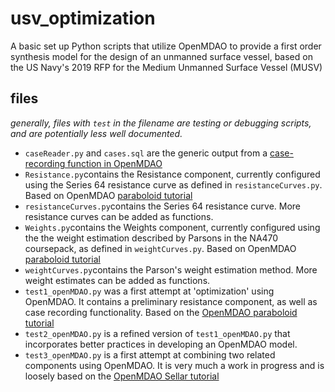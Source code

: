 # usv_optimization
  A basic set up Python scripts that utilize OpenMDAO to provide a first order synthesis model for the design of an unmanned surface vessel, based on the US Navy's 2019 RFP for the Medium Unmanned Surface Vessel (MUSV)

## files
*generally, files with `test` in the filename are testing or debugging scripts, and are potentially less well documented.*
+ `caseReader.py` and `cases.sql` are the generic output from a [case-recording function in OpenMDAO](http://openmdao.org/twodocs/versions/latest/basic_guide/basic_recording.html)
+ `Resistance.py`contains the Resistance component, currently configured using the Series 64 resistance curve as defined in `resistanceCurves.py`.  Based on OpenMDAO [paraboloid tutorial](http://openmdao.org/twodocs/versions/latest/basic_guide/first_analysis.html)
+ `resistanceCurves.py`contains the Series 64 resistance curve.  More resistance curves can be added as functions.
+ `Weights.py`contains the Weights component, currently configured using the the weight estimation described by Parsons in the NA470 coursepack, as defined in `weightCurves.py`.  Based on OpenMDAO [paraboloid tutorial](http://openmdao.org/twodocs/versions/latest/basic_guide/first_analysis.html)
+ `weightCurves.py`contains the Parson's weight estimation method.  More weight estimates can be added as functions.
+ `test1_openMDAO.py` was a first attempt at 'optimization' using OpenMDAO.  It contains a preliminary resistance component, as well as case recording functionality.  Based on the [OpenMDAO paraboloid tutorial](http://openmdao.org/twodocs/versions/latest/basic_guide/first_optimization.html)
+ `test2_openMDAO.py` is a refined version of `test1_openMDAO.py` that incorporates better practices in developing an OpenMDAO model.
+ `test3_openMDAO.py` is a first attempt at combining two related components using OpenMDAO.  It is very much a work in progress and is loosely based on the [OpenMDAO Sellar tutorial](http://openmdao.org/twodocs/versions/latest/basic_guide/sellar.html)
